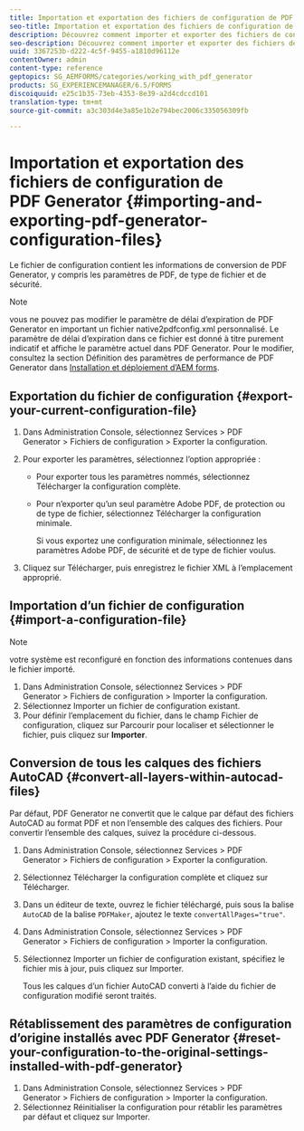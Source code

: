 ```yaml
---
title: Importation et exportation des fichiers de configuration de PDF Generator
seo-title: Importation et exportation des fichiers de configuration de PDF Generator
description: Découvrez comment importer et exporter des fichiers de configuration PDF Generator.
seo-description: Découvrez comment importer et exporter des fichiers de configuration PDF Generator.
uuid: 3367253b-d222-4c5f-9455-a1810d96112e
contentOwner: admin
content-type: reference
geptopics: SG_AEMFORMS/categories/working_with_pdf_generator
products: SG_EXPERIENCEMANAGER/6.5/FORMS
discoiquuid: e25c1b35-73eb-4353-8e39-a2d4cdccd101
translation-type: tm+mt
source-git-commit: a3c303d4e3a85e1b2e794bec2006c335056309fb

---
```



# Importation et exportation des fichiers de configuration de PDF Generator {#importing-and-exporting-pdf-generator-configuration-files}

Le fichier de configuration contient les informations de conversion de PDF Generator, y compris les paramètres de PDF, de type de fichier et de sécurité.

>[!NOTE]
>
>vous ne pouvez pas modifier le paramètre de délai d’expiration de PDF Generator en important un fichier native2pdfconfig.xml personnalisé. Le paramètre de délai d’expiration dans ce fichier est donné à titre purement indicatif et affiche le paramètre actuel dans PDF Generator. Pour le modifier, consultez la section Définition des paramètres de performance de PDF Generator dans [Installation et déploiement d’AEM forms](https://www.adobe.com/go/learn_aemforms_installJBoss_63).

## Exportation du fichier de configuration {#export-your-current-configuration-file}

1. Dans Administration Console, sélectionnez Services > PDF Generator > Fichiers de configuration > Exporter la configuration.
1. Pour exporter les paramètres, sélectionnez l’option appropriée :

   * Pour exporter tous les paramètres nommés, sélectionnez Télécharger la configuration complète.
   * Pour n’exporter qu’un seul paramètre Adobe PDF, de protection ou de type de fichier, sélectionnez Télécharger la configuration minimale.

      Si vous exportez une configuration minimale, sélectionnez les paramètres Adobe PDF, de sécurité et de type de fichier voulus.

1. Cliquez sur Télécharger, puis enregistrez le fichier XML à l’emplacement approprié.

## Importation d’un fichier de configuration {#import-a-configuration-file}

>[!NOTE]
>
>votre système est reconfiguré en fonction des informations contenues dans le fichier importé.

1. Dans Administration Console, sélectionnez Services > PDF Generator > Fichiers de configuration > Importer la configuration.
1. Sélectionnez Importer un fichier de configuration existant.
1. Pour définir l’emplacement du fichier, dans le champ Fichier de configuration, cliquez sur Parcourir pour localiser et sélectionner le fichier, puis cliquez sur **Importer**.

## Conversion de tous les calques des fichiers AutoCAD {#convert-all-layers-within-autocad-files}

Par défaut, PDF Generator ne convertit que le calque par défaut des fichiers AutoCAD au format PDF et non l’ensemble des calques des fichiers. Pour convertir l’ensemble des calques, suivez la procédure ci-dessous.

1. Dans Administration Console, sélectionnez Services > PDF Generator > Fichiers de configuration > Exporter la configuration.
1. Sélectionnez Télécharger la configuration complète et cliquez sur Télécharger.
1. Dans un éditeur de texte, ouvrez le fichier téléchargé, puis sous la balise `AutoCAD` de la balise `PDFMaker`, ajoutez le texte `convertAllPages="true"`.
1. Dans Administration Console, sélectionnez Services > PDF Generator > Fichiers de configuration > Importer la configuration.
1. Sélectionnez Importer un fichier de configuration existant, spécifiez le fichier mis à jour, puis cliquez sur Importer.

   Tous les calques d’un fichier AutoCAD converti à l’aide du fichier de configuration modifié seront traités.

## Rétablissement des paramètres de configuration d’origine installés avec PDF Generator {#reset-your-configuration-to-the-original-settings-installed-with-pdf-generator}

1. Dans Administration Console, sélectionnez Services > PDF Generator > Fichiers de configuration > Importer la configuration.
1. Sélectionnez Réinitialiser la configuration pour rétablir les paramètres par défaut et cliquez sur Importer.

